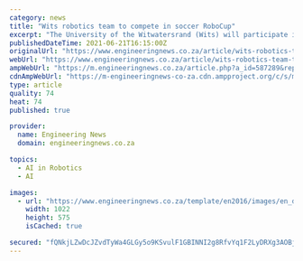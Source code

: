 ```yaml
---
category: news
title: "Wits robotics team to compete in soccer RoboCup"
excerpt: "The University of the Witwatersrand (Wits) will participate in the three-dimensional simulate league of the RoboCup – a yearly artificial intelligence (AI) and robotics event with the goal to advance the state of the art of intelligent robots."
publishedDateTime: 2021-06-21T16:15:00Z
originalUrl: "https://www.engineeringnews.co.za/article/wits-robotics-team-to-compete-in-soccer-robocup-2021-06-21/rep_id:4136"
webUrl: "https://www.engineeringnews.co.za/article/wits-robotics-team-to-compete-in-soccer-robocup-2021-06-21/rep_id:4136"
ampWebUrl: "https://m.engineeringnews.co.za/article.php?a_id=587289&rep_id=5581"
cdnAmpWebUrl: "https://m-engineeringnews-co-za.cdn.ampproject.org/c/s/m.engineeringnews.co.za/article.php?a_id=587289&rep_id=5581"
type: article
quality: 74
heat: 74
published: true

provider:
  name: Engineering News
  domain: engineeringnews.co.za

topics:
  - AI in Robotics
  - AI

images:
  - url: "https://www.engineeringnews.co.za/template/en2016/images/en_default_large.jpg"
    width: 1022
    height: 575
    isCached: true

secured: "fQNkjLZwDcJZvdTyWa4GLGy5o9KSvulF1GBINNI2g8RfvYq1F2LyDRXg3AOBjDvBYpD9LA6rxjtsmeHFnHzv8qbvPkZDS5juQ95WRY1EW00VQS7nwd2GYtJ2OYfoWXnvjUDZeyPVo62kEdIPAtuS8ydEDTadyI6KdqLctIbDpCHND9PUfO3oZsaHBB1OBjEzAzqO7lPz30Okl1PUr+OxEo0Isk5UQaYdqQ6k4grsVxgBvYOcL4Qzif12JvQ52pX0TMFrVRfR70D3MVxlNdeIwBBHytApEih9aEu/sjoCUr03+qh2zh7Ev3LFGTOjqxPVbI06FC76MwrkVt66bfw7a/QjEfzN7NyHc/v/X1xCqS8=;k+oCKcpUFxv4GvL+E+3uRg=="
---
```


